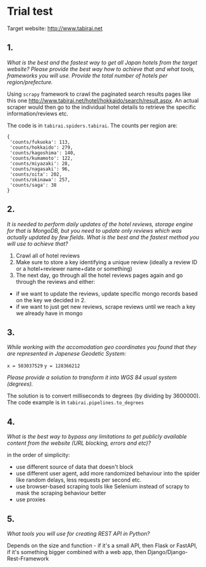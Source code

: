 # Trial test
Target website: http://www.tabirai.net
## 1.
_What is the best and the fastest way to get all Japan hotels from the target website? Please provide the best way how to achieve that and what tools, frameworks you will use. Provide the total number of hotels per region/prefecture._

Using `scrapy` framework to crawl the paginated search results pages like this one http://www.tabirai.net/hotel/hokkaido/search/result.aspx. 
An actual scraper would then go to the individual hotel details to retrieve the specific information/reviews etc.

The code is in `tabirai.spiders.tabirai`. The counts per region are:
```
{
 'counts/fukuoka': 113,
 'counts/hokkaido': 279,
 'counts/kagoshima': 140,
 'counts/kumamoto': 122,
 'counts/miyazaki': 28,
 'counts/nagasaki': 96,
 'counts/oita': 202,
 'counts/okinawa': 257,
 'counts/saga': 38
}
```

## 2.
_It is needed to perform daily updates of the hotel reviews, storage engine for that is MongoDB, but you need to update only reviews which was actually updated by few fields. What is the best and the fastest method you will use to achieve that?_
1. Crawl all of hotel reviews
2. Make sure to store a key identifying a unique review (ideally a review ID or a hotel+reviewer name+date or something)
3. The next day, go through all the hotel reviews pages again and go through the reviews and either:
- if we want to update the reviews, update specific mongo records based on the key we decided in 2.
- if we want to just get new reviews, scrape reviews until we reach a key we already have in mongo

## 3. 
_While working with the accomodation geo coordinates you found that they are represented in Japenese Geodetic System:_

`x = 503037529`
`y = 128366212`

_Please provide a solution to transform it into WGS 84 usual system (degrees)._

The solution is to convert milliseconds to degrees (by dividing by 3600000). The code example is in `tabirai.pipelines.to_degrees`

## 4.
_What is the best way to bypass any limitations to get publicly available content from the website (URL blocking, errors and etc)?_

in the order of simplicity:

- use different source of data that doesn't block
- use different user agent, add more randomized behaviour into the spider like random delays, less requests per second etc.
- use browser-based scraping tools like Selenium instead of scrapy to mask the scraping behaviour better
- use proxies

## 5.
_What tools you will use for creating REST API in Python?_

Depends on the size and function - if it's a small API, then Flask or FastAPI, if it's something bigger combined with a web app, then Django/Django-Rest-Framework

